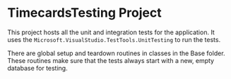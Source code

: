 ﻿# TimecardsTesting Project

This project hosts all the unit and integration tests for the application. It
uses the `Microsoft.VisualStudio.TestTools.UnitTesting` to run the tests.

There are global setup and teardown routines in classes in the Base folder.
These routines make sure that the tests always start with a new, empty database
for testing.

